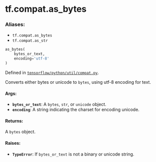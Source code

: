 <div itemscope itemtype="http://developers.google.com/ReferenceObject">
<meta itemprop="name" content="tf.compat.as_bytes" />
</div>

# tf.compat.as_bytes

### Aliases:

* `tf.compat.as_bytes`
* `tf.compat.as_str`

``` python
as_bytes(
    bytes_or_text,
    encoding='utf-8'
)
```



Defined in [`tensorflow/python/util/compat.py`](https://www.tensorflow.org/code/tensorflow/python/util/compat.py).

Converts either bytes or unicode to `bytes`, using utf-8 encoding for text.

#### Args:

* <b>`bytes_or_text`</b>: A `bytes`, `str`, or `unicode` object.
* <b>`encoding`</b>: A string indicating the charset for encoding unicode.


#### Returns:

  A `bytes` object.


#### Raises:

* <b>`TypeError`</b>: If `bytes_or_text` is not a binary or unicode string.